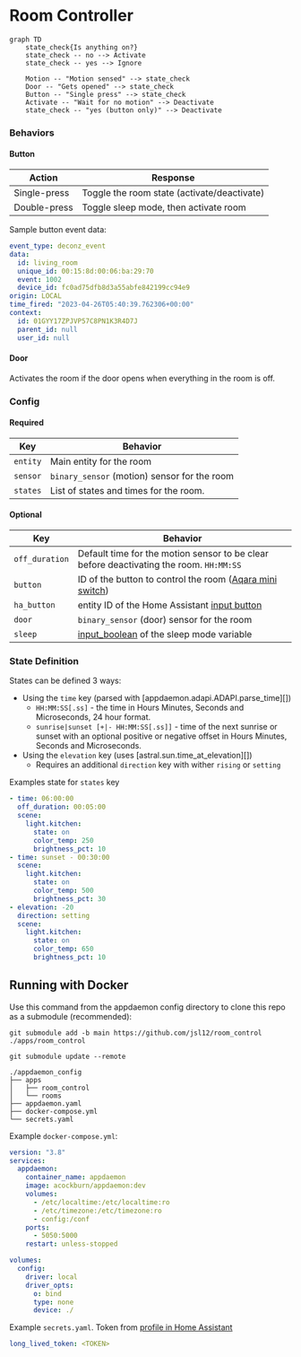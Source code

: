 # Room Controller

```mermaid
graph TD
    state_check{Is anything on?}
    state_check -- no --> Activate
    state_check -- yes --> Ignore

    Motion -- "Motion sensed" --> state_check
    Door -- "Gets opened" --> state_check
    Button -- "Single press" --> state_check
    Activate -- "Wait for no motion" --> Deactivate
    state_check -- "yes (button only)" --> Deactivate
```

### Behaviors

#### Button

| Action       | Response                                    |
|--------------|---------------------------------------------|
| Single-press | Toggle the room state (activate/deactivate) |
| Double-press | Toggle sleep mode, then activate room       |

Sample button event data:

```yaml
event_type: deconz_event
data:
  id: living_room
  unique_id: 00:15:8d:00:06:ba:29:70
  event: 1002
  device_id: fc0ad75dfb8d3a55abfe842199cc94e9
origin: LOCAL
time_fired: "2023-04-26T05:40:39.762306+00:00"
context:
  id: 01GYY17ZPJVP57C8PN1K3R4D7J
  parent_id: null
  user_id: null
```

#### Door

Activates the room if the door opens when everything in the room is off.

### Config

#### Required

| Key      | Behavior                                     |
|----------|----------------------------------------------|
| `entity` | Main entity for the room                     |
| `sensor` | `binary_sensor` (motion) sensor for the room |
| `states` | List of states and times for the room.       |

#### Optional

| Key            | Behavior                                                                                |
|----------------|-----------------------------------------------------------------------------------------|
| `off_duration` | Default time for the motion sensor to be clear before deactivating the room. `HH:MM:SS` |
| `button`       | ID of the button to control the room ([Aqara mini switch])                              |
| `ha_button`    | entity ID of the Home Assistant [input button]                                          |
| `door`         | `binary_sensor` (door) sensor for the room                                              |
| `sleep`        | [input_boolean] of the sleep mode variable                                              |

[input_boolean]: https://www.home-assistant.io/integrations/input_boolean/
[Aqara mini switch]: https://www.amazon.com/Aqara-WXKG11LM-Switch-Wireless-Remote/dp/B07D19YXND
[input button]: https://www.home-assistant.io/integrations/input_button/

### State Definition

States can be defined 3 ways:

- Using the `time` key (parsed with [appdaemon.adapi.ADAPI.parse_time][])
    - `HH:MM:SS[.ss]` - the time in Hours Minutes, Seconds and Microseconds, 24 hour format.
    - `sunrise|sunset [+|- HH:MM:SS[.ss]]` - time of the next sunrise or sunset with an optional positive or negative offset in Hours Minutes, Seconds and Microseconds.
- Using the `elevation` key (uses [astral.sun.time_at_elevation][])
  - Requires an additional `direction` key with wither `rising` or `setting`

Examples state for `states` key

```yaml
- time: 06:00:00
  off_duration: 00:05:00
  scene:
    light.kitchen:
      state: on
      color_temp: 250
      brightness_pct: 10
- time: sunset - 00:30:00
  scene:
    light.kitchen:
      state: on
      color_temp: 500
      brightness_pct: 30
- elevation: -20
  direction: setting
  scene:
    light.kitchen:
      state: on
      color_temp: 650
      brightness_pct: 10
```

## Running with Docker

Use this command from the appdaemon config directory to clone this repo as a submodule (recommended):

```
git submodule add -b main https://github.com/jsl12/room_control ./apps/room_control
```

```
git submodule update --remote
```

```shell
./appdaemon_config
├── apps
│   ├── room_control
│   └── rooms
├── appdaemon.yaml
├── docker-compose.yml
└── secrets.yaml
```

Example `docker-compose.yml`:

```yaml
version: "3.8"
services:
  appdaemon:
    container_name: appdaemon
    image: acockburn/appdaemon:dev
    volumes:
      - /etc/localtime:/etc/localtime:ro
      - /etc/timezone:/etc/timezone:ro
      - config:/conf
    ports:
      - 5050:5000
    restart: unless-stopped

volumes:
  config:
    driver: local
    driver_opts:
      o: bind
      type: none
      device: ./
```

Example `secrets.yaml`. Token from [profile in Home Assistant](http://homeassistant:8123/profile)

```yaml
long_lived_token: <TOKEN>
```
